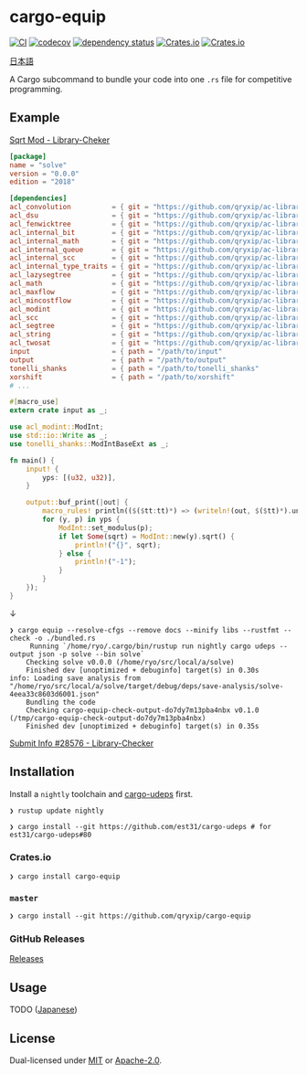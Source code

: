 # cargo-equip

[![CI](https://github.com/qryxip/cargo-equip/workflows/CI/badge.svg)](https://github.com/qryxip/cargo-equip/actions?workflow=CI)
[![codecov](https://codecov.io/gh/qryxip/cargo-equip/branch/master/graph/badge.svg)](https://codecov.io/gh/qryxip/cargo-equip/branch/master)
[![dependency status](https://deps.rs/repo/github/qryxip/cargo-equip/status.svg)](https://deps.rs/repo/github/qryxip/cargo-equip)
[![Crates.io](https://img.shields.io/crates/v/cargo-equip.svg)](https://crates.io/crates/cargo-equip)
[![Crates.io](https://img.shields.io/crates/l/cargo-equip.svg)](https://crates.io/crates/cargo-equip)

[日本語](https://github.com/qryxip/cargo-equip/blob/master/README-ja.md)

A Cargo subcommand to bundle your code into one `.rs` file for competitive programming.

## Example

[Sqrt Mod - Library-Cheker](https://judge.yosupo.jp/problem/sqrt_mod)

```toml
[package]
name = "solve"
version = "0.0.0"
edition = "2018"

[dependencies]
acl_convolution          = { git = "https://github.com/qryxip/ac-library-rs", branch = "split-into-separate-crates" }
acl_dsu                  = { git = "https://github.com/qryxip/ac-library-rs", branch = "split-into-separate-crates" }
acl_fenwicktree          = { git = "https://github.com/qryxip/ac-library-rs", branch = "split-into-separate-crates" }
acl_internal_bit         = { git = "https://github.com/qryxip/ac-library-rs", branch = "split-into-separate-crates" }
acl_internal_math        = { git = "https://github.com/qryxip/ac-library-rs", branch = "split-into-separate-crates" }
acl_internal_queue       = { git = "https://github.com/qryxip/ac-library-rs", branch = "split-into-separate-crates" }
acl_internal_scc         = { git = "https://github.com/qryxip/ac-library-rs", branch = "split-into-separate-crates" }
acl_internal_type_traits = { git = "https://github.com/qryxip/ac-library-rs", branch = "split-into-separate-crates" }
acl_lazysegtree          = { git = "https://github.com/qryxip/ac-library-rs", branch = "split-into-separate-crates" }
acl_math                 = { git = "https://github.com/qryxip/ac-library-rs", branch = "split-into-separate-crates" }
acl_maxflow              = { git = "https://github.com/qryxip/ac-library-rs", branch = "split-into-separate-crates" }
acl_mincostflow          = { git = "https://github.com/qryxip/ac-library-rs", branch = "split-into-separate-crates" }
acl_modint               = { git = "https://github.com/qryxip/ac-library-rs", branch = "split-into-separate-crates" }
acl_scc                  = { git = "https://github.com/qryxip/ac-library-rs", branch = "split-into-separate-crates" }
acl_segtree              = { git = "https://github.com/qryxip/ac-library-rs", branch = "split-into-separate-crates" }
acl_string               = { git = "https://github.com/qryxip/ac-library-rs", branch = "split-into-separate-crates" }
acl_twosat               = { git = "https://github.com/qryxip/ac-library-rs", branch = "split-into-separate-crates" }
input                    = { path = "/path/to/input"                                                                }
output                   = { path = "/path/to/output"                                                               }
tonelli_shanks           = { path = "/path/to/tonelli_shanks"                                                       }
xorshift                 = { path = "/path/to/xorshift"                                                             }
# ...
```

```rust
#[macro_use]
extern crate input as _;

use acl_modint::ModInt;
use std::io::Write as _;
use tonelli_shanks::ModIntBaseExt as _;

fn main() {
    input! {
        yps: [(u32, u32)],
    }

    output::buf_print(|out| {
        macro_rules! println(($($tt:tt)*) => (writeln!(out, $($tt)*).unwrap()));
        for (y, p) in yps {
            ModInt::set_modulus(p);
            if let Some(sqrt) = ModInt::new(y).sqrt() {
                println!("{}", sqrt);
            } else {
                println!("-1");
            }
        }
    });
}
```

↓

```console
❯ cargo equip --resolve-cfgs --remove docs --minify libs --rustfmt --check -o ./bundled.rs
     Running `/home/ryo/.cargo/bin/rustup run nightly cargo udeps --output json -p solve --bin solve`
    Checking solve v0.0.0 (/home/ryo/src/local/a/solve)
    Finished dev [unoptimized + debuginfo] target(s) in 0.30s
info: Loading save analysis from "/home/ryo/src/local/a/solve/target/debug/deps/save-analysis/solve-4eea33c8603d6001.json"
    Bundling the code
    Checking cargo-equip-check-output-do7dy7m13pba4nbx v0.1.0 (/tmp/cargo-equip-check-output-do7dy7m13pba4nbx)
    Finished dev [unoptimized + debuginfo] target(s) in 0.35s
```

[Submit Info #28576 - Library-Checker](https://judge.yosupo.jp/submission/28576)

## Installation

Install a `nightly` toolchain and [cargo-udeps](https://github.com/est31/cargo-udeps) first.

```console
❯ rustup update nightly
```

```console
❯ cargo install --git https://github.com/est31/cargo-udeps # for est31/cargo-udeps#80
```

### Crates.io

```console
❯ cargo install cargo-equip
```

### `master`

```console
❯ cargo install --git https://github.com/qryxip/cargo-equip
```

### GitHub Releases

[Releases](https://github.com/qryxip/cargo-equip/releases)

## Usage

TODO ([Japanese](https://github.com/qryxip/cargo-equip/blob/master/README-ja.md#使い方))

## License

Dual-licensed under [MIT](https://opensource.org/licenses/MIT) or [Apache-2.0](http://www.apache.org/licenses/LICENSE-2.0).
